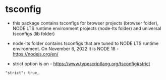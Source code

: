 # tsconfig

-   this package contains tsconfigs for browser projects (browser folder), NODE LTS runtime environment projects (node-lts folder) and universal tsconfigs (lib folder)

-   node-lts folder contains tsconfigs that are tuned to NODE LTS runtime environment. On November 6, 2022 it is NODE 18 - https://nodejs.org/en/

-   strict option is on - https://www.typescriptlang.org/tsconfig#strict

```
"strict": true,
```
